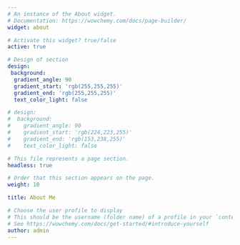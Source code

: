 ```yaml
---
# An instance of the About widget.
# Documentation: https://wowchemy.com/docs/page-builder/
widget: about

# Activate this widget? true/false
active: true

# Design of section
design:
 background:
  gradient_angle: 90
  gradient_start: 'rgb(255,255,255)'
  gradient_end: 'rgb(255,255,255)'
  text_color_light: false 

# design:
#  background:
#    gradient_angle: 90
#    gradient_start: 'rgb(224,223,255)'
#    gradient_end: 'rgb(153,238,255)'
#    text_color_light: false 

# This file represents a page section.
headless: true

# Order that this section appears on the page.
weight: 10

title: About Me

# Choose the user profile to display
# This should be the username (folder name) of a profile in your `content/authors/` folder.
# See https://wowchemy.com/docs/get-started/#introduce-yourself
author: admin
---
```

